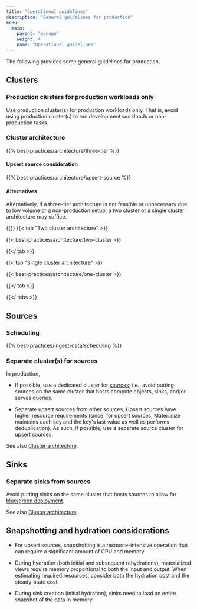 ```yaml
---
title: "Operational guidelines"
description: "General guidelines for production"
menu:
  main:
    parent: "manage"
    weight: 4
    name: "Operational guidelines"
---
```


The following provides some general guidelines for production.

## Clusters

### Production clusters for production workloads only

Use production cluster(s) for production workloads only. That is, avoid using
production cluster(s) to run development workloads or non-production tasks.

### Cluster architecture

{{% best-practices/architecture/three-tier %}}

#### Upsert source consideration

{{% best-practices/architecture/upsert-source %}}

#### Alternatives

Alternatively, if a three-tier architecture is not feasible or unnecessary due
to low volume or a non-production setup, a two cluster or a single cluster
architecture may suffice.

{{<tabs>}}
{{< tab "Two cluster architecture" >}}

{{< best-practices/architecture/two-cluster >}}

{{</ tab >}}

{{< tab "Single cluster architecture" >}}

{{< best-practices/architecture/one-cluster >}}

{{</ tab >}}

{{</ tabs >}}

## Sources

### Scheduling

{{% best-practices/ingest-data/scheduling %}}

### Separate cluster(s) for sources

In production,

- If possible, use a dedicated cluster for [sources](/concepts/sources/); i.e.,
  avoid putting sources on the same cluster that hosts compute objects, sinks,
  and/or serves queries.

- Separate upsert sources from other sources. Upsert sources have higher
  resource requirements (since, for upsert sources, Materialize maintains each
  key and the key's last value as well as performs deduplication). As such, if
  possible, use a separate source cluster for upsert sources.

See also [Cluster architecture](#cluster-architecture).

## Sinks

### Separate sinks from sources

Avoid putting sinks on the same cluster that hosts sources to allow for
[blue/green deployment](/manage/dbt/development-workflows/#bluegreen-deployments).

See also [Cluster architecture](#cluster-architecture).

## Snapshotting and hydration considerations

- For upsert sources, snapshotting is a resource-intensive operation that can
  require a significant amount of CPU and memory.

- During hydration (both initial and subsequent rehydrations), materialized
  views require memory proportional to both the input and output. When
  estimating required resources, consider both the hydration cost and the
  steady-state cost.

- During sink creation (initial hydration), sinks need to load an entire
  snapshot of the data in memory.
